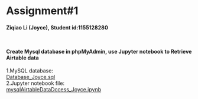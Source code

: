 # Assignment#1 
<h4> Ziqiao Li (Joyce), Student id:1155128280
 
<br><br> Create Mysql database in phpMyAdmin, use Jupyter notebook to Retrieve Airtable data </h4>

1.MySQL database:
<br>[Database_Joyce.sql](https://github.com/Joyce630/joyce5940/blob/master/assignment%231/Database_Joyce.sql)
 <br>2.Jupyter notebook file:
<br>[mysqlAirtableDataDccess_Joyce.ipynb](https://github.com/Joyce630/joyce5940/blob/master/assignment%231/mysqlAirtableDataDccess_Joyce.ipynb)
